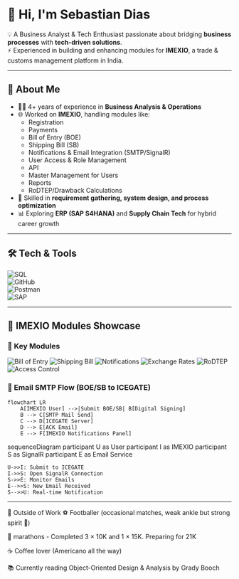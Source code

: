 # 👋 Hi, I'm Sebastian Dias  

💡 A Business Analyst & Tech Enthusiast passionate about bridging **business processes** with **tech-driven solutions**.  
⚡ Experienced in building and enhancing modules for **IMEXIO**, a trade & customs management platform in India.  

---

## 🚀 About Me  
- 🧑‍💻 4+ years of experience in **Business Analysis & Operations**  
- 🌐 Worked on **IMEXIO**, handling modules like:
  - Registration  
  - Payments  
  - Bill of Entry (BOE)  
  - Shipping Bill (SB)  
  - Notifications & Email Integration (SMTP/SignalR)  
  - User Access & Role Management  
  - API  
  - Master Management for Users  
  - Reports  
  - RoDTEP/Drawback Calculations  
- 🎯 Skilled in **requirement gathering, system design, and process optimization**  
- 📊 Exploring **ERP (SAP S4HANA)** and **Supply Chain Tech** for hybrid career growth 

---

## 🛠️ Tech & Tools  
![SQL](https://img.shields.io/badge/SQL-336791?style=for-the-badge&logo=postgresql&logoColor=white)  
![GitHub](https://img.shields.io/badge/GitHub-181717?style=for-the-badge&logo=github&logoColor=white)  
![Postman](https://img.shields.io/badge/Postman-FF6C37?style=for-the-badge&logo=postman&logoColor=white)  
![SAP](https://img.shields.io/badge/SAP-0FAAFF?style=for-the-badge&logo=sap&logoColor=white)  

---

## 📌 IMEXIO Modules Showcase  

### 🔹 Key Modules  
![Bill of Entry](https://img.shields.io/badge/Module-Bill_of_Entry-0A66C2?style=for-the-badge&logo=azuredevops&logoColor=white)
![Shipping Bill](https://img.shields.io/badge/Module-Shipping_Bill-ff6600?style=for-the-badge&logo=oracle&logoColor=white)
![Notifications](https://img.shields.io/badge/Feature-Email_Notifications-FF6C37?style=for-the-badge&logo=gmail&logoColor=white)
![Exchange Rates](https://img.shields.io/badge/Module-Exchange_Rates-00C853?style=for-the-badge&logo=googlefinance&logoColor=white)
![RoDTEP](https://img.shields.io/badge/Module-RoDTEP_%26_Drawback-512BD4?style=for-the-badge&logo=calculator&logoColor=white)
![Access Control](https://img.shields.io/badge/Feature-Role_Access_Management-009688?style=for-the-badge&logo=auth0&logoColor=white)

### 🔹 Email SMTP Flow (BOE/SB to ICEGATE)

```mermaid
flowchart LR
    A[IMEXIO User] -->|Submit BOE/SB| B[Digital Signing]
    B --> C[SMTP Mail Send]
    C --> D[ICEGATE Server]
    D --> E[ACK Email]
    E --> F[IMEXIO Notifications Panel]
```
sequenceDiagram
    participant U as User
    participant I as IMEXIO
    participant S as SignalR
    participant E as Email Service

    U->>I: Submit to ICEGATE
    I->>S: Open SignalR Connection
    S->>E: Monitor Emails
    E-->>S: New Email Received
    S-->>U: Real-time Notification

---

🌱 Outside of Work
⚽ Footballer (occasional matches, weak ankle but strong spirit 💪)

🏃 marathons - Completed 3 × 10K and 1 × 15K. Preparing for 21K

☕ Coffee lover (Americano all the way)

📚 Currently reading Object-Oriented Design & Analysis by Grady Booch
